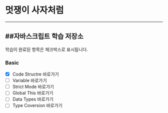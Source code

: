 # 멋쟁이 사자처럼

---

## ##자바스크립트 학습 저장소

학습이 완료된 항목은 체크박스로 표시됩니다.

### Basic

- [x] Code Structre 바로가기
- [ ] Variable 바로가기
- [ ] Strict Mode 바로가기
- [ ] Global This 바로가기
- [ ] Data Types 바로가기
- [ ] Type Coversion 바로가기
